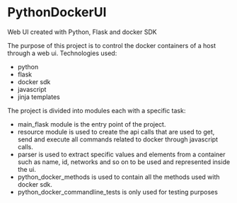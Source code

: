 # PythonDockerUI
Web UI created with Python, Flask and docker SDK

The purpose of this project is to control the docker containers of a host through a web ui.
Technologies used:
 - python
 - flask
 - docker sdk
 - javascript
 - jinja templates

The project is divided into modules each with a specific task:
 - main_flask module is the entry point of the project.
 - resource module is used to create the api calls that are used to get, send and execute all commands related to docker through javascript calls.
 - parser is used to extract specific values and elements from a container such as name, id, networks and so on to be used and represented inside the ui.
 - python_docker_methods is used to contain all the methods used with docker sdk.
 - python_docker_commandline_tests is only used for testing purposes
